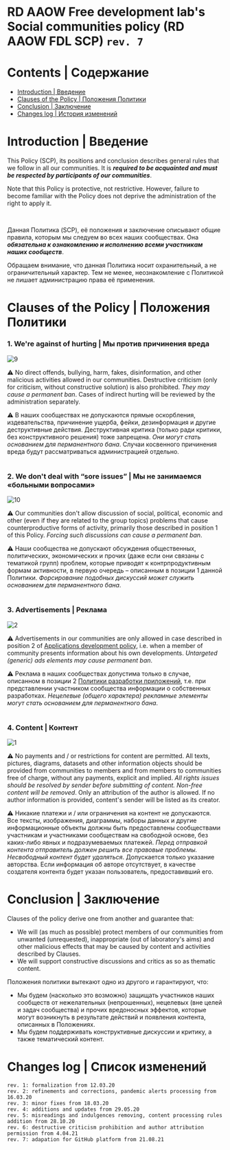# RD AAOW Free development lab's Social communities policy (RD AAOW FDL SCP) ```rev. 7```

# Contents | Содержание
- [Introduction | Введение](README.md#introduction--введение)
- [Clauses of the Policy | Положения Политики](README.md#clauses-of-the-policy--положения-политики)
- [Conclusion | Заключение](README.md#conclusion--заключение)
- [Changes log | История изменений](README.md#changes-log--история-изменений)

#

# Introduction | Введение

This Policy (SCP), its positions and conclusion describes general rules that we follow in all our communities. It is ***required to be acquainted and must be respected by participants of our communities***.

Note that this Policy is protective, not restrictive. However, failure to become familiar with the Policy does not deprive the administration of the right to apply it.

&nbsp;

Данная Политика (SCP), её положения и заключение описывают общие правила, которым мы следуем во всех наших сообществах. Она ***обязательна к ознакомлению и исполнению всеми участникам наших сообществ***.

Обращаем внимание, что данная Политика носит охранительный, а не ограничительный характер. Тем не менее, неознакомление с Политикой не лишает администрацию права её применения.

#

# Clauses of the Policy | Положения Политики

### 1. We're against of hurting | Мы против причинения вреда

![9](https://user-images.githubusercontent.com/20893717/130318067-c8318d5b-948a-449a-9f86-69d36f061e7f.png)

:warning: No direct offends, bullying, harm, fakes, disinformation, and other malicious activities allowed in our communities. Destructive criticism (only for criticism, without constructive solution) is also prohibited. *They may cause a permanent ban*. Cases of indirect hurting will be reviewed by the administration separately.

:warning: В наших сообществах не допускаются прямые оскорбления, издевательства, причинение ущерба, фейки, дезинформация и другие деструктивные действия. Деструктивная критика (только ради критики, без конструктивного решения) тоже запрещена. *Они могут стать основанием для перманентного бана*. Случаи косвенного причинения вреда будут рассматриваться администрацией отдельно.

#

### 2. We don't deal with “sore issues” | Мы не занимаемся «больными вопросами»

![10](https://user-images.githubusercontent.com/20893717/130318124-36bebb62-2510-4268-8c95-694d15ad459a.png)

:warning: Our communities don't allow discussion of social, political, economic and other (even if they are related to the group topics) problems that cause counterproductive forms of activity, primarily those described in position 1 of this Policy. *Forcing such discussions can cause a permanent ban*.

:warning: Наши сообщества не допускают обсуждения общественных, политических, экономических и прочих (даже если они связаны с тематикой групп) проблем, которые приводят к контрпродуктивным формам активности, в первую очередь – описанным в позиции 1 данной Политики. *Форсирование подобных дискуссий может служить основанием для перманентного бана*.

#

### 3. Advertisements | Реклама

![2](https://user-images.githubusercontent.com/20893717/130316140-13acdbc9-f085-469d-bd26-7bda812dd676.png)

:warning: Advertisements in our communities are only allowed in case described in position 2 of [Applications development policy](https://github.com/adslbarxatov/adp), i.e. when a member of community presents information about his own developments. *Untargeted (generic) ads elements may cause permanent ban*.

:warning: Реклама в наших сообществах допустима только в случае, описанном в позиции 2 [Политики разработки приложений](https://github.com/adslbarxatov/adp), т.е. при представлении участником сообщества информации о собственных разработках. *Нецелевые (общего характера) рекламные элементы могут стать основанием для перманентного бана*.

#

### 4. Content | Контент

![1](https://user-images.githubusercontent.com/20893717/130315736-29bbd81d-1b17-4bfb-a7eb-495c34d5de23.png)

:warning: No payments and / or restrictions for content are permitted. All texts, pictures, diagrams, datasets and other information objects should be provided from communities to members and from members to communities free of charge, without any payments, explicit and implied. *All rights issues should be resolved by sender before submitting of content. Non-free content will be removed*. Only an attribution of the author is allowed. If no author information is provided, content's sender will be listed as its creator.

:warning: Никакие платежи и / или ограничения на контент не допускаются. Все тексты, изображения, диаграммы, наборы данных и другие информационные объекты должны быть предоставлены сообществами участникам и участниками сообществам на свободной основе, без каких-либо явных и подразумеваемых платежей. *Перед отправкой контента отправитель должен решить все правовые проблемы. Несвободный контент будет удаляться*. Допускается только указание авторства. Если информация об авторе отсутствует, в качестве создателя контента будет указан пользователь, предоставивший его.

#

# Conclusion | Заключение

Clauses of the policy derive one from another and guarantee that:
- We will (as much as possible) protect members of our communities from unwanted (unrequested), inappropriate (out of laboratory's aims) and other malicious effects that may be caused by content and activities described by Clauses.
- We will support constructive discussions and critics as so as thematic content.

Положения политики вытекают одно из другого и гарантируют, что:
- Мы будем (насколько это возможно) защищать участников наших сообществ от нежелательных (непрошенных), нецелевых (вне целей и задач сообщества) и прочих вредоносных эффектов, которые могут возникнуть в результате действий и появления контента, описанных в Положениях.
- Мы будем поддерживать конструктивные дискуссии и критику, а также тематический контент.

#

# Changes log | Список изменений

```
rev. 1: formalization from 12.03.20
rev. 2: refinements and corrections, pandemic alerts processing from 16.03.20
rev. 3: minor fixes from 18.03.20
rev. 4: additions and updates from 29.05.20
rev. 5: misreadings and indulgences removing, content processing rules addition from 28.10.20
rev. 6: destructive criticism prohibition and author attribution permission from 4.04.21
rev. 7: adapation for GitHub platform from 21.08.21
```
